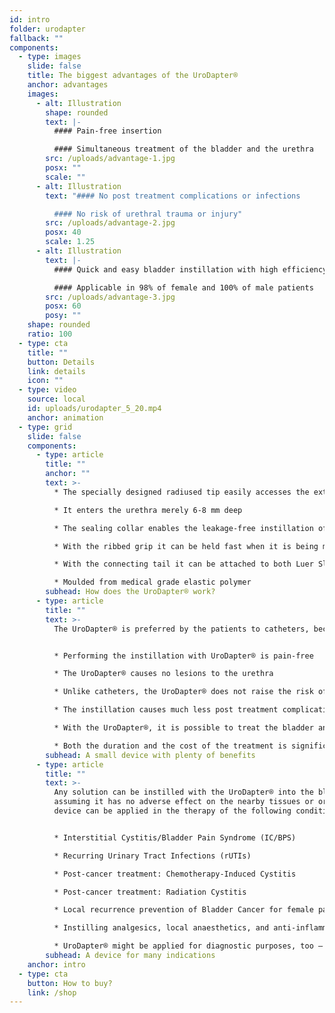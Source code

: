 ```yaml
---
id: intro
folder: urodapter
fallback: ""
components:
  - type: images
    slide: false
    title: The biggest advantages of the UroDapter®
    anchor: advantages
    images:
      - alt: Illustration
        shape: rounded
        text: |-
          #### Pain-free insertion

          #### Simultaneous treatment of the bladder and the urethra
        src: /uploads/advantage-1.jpg
        posx: ""
        scale: ""
      - alt: Illustration
        text: "#### No post treatment complications or infections

          #### No risk of urethral trauma or injury"
        src: /uploads/advantage-2.jpg
        posx: 40
        scale: 1.25
      - alt: Illustration
        text: |-
          #### Quick and easy bladder instillation with high efficiency

          #### Applicable in 98% of female and 100% of male patients
        src: /uploads/advantage-3.jpg
        posx: 60
        posy: ""
    shape: rounded
    ratio: 100
  - type: cta
    title: ""
    button: Details
    link: details
    icon: ""
  - type: video
    source: local
    id: uploads/urodapter_5_20.mp4
    anchor: animation
  - type: grid
    slide: false
    components:
      - type: article
        title: ""
        anchor: ""
        text: >-
          * The specially designed radiused tip easily accesses the external urethral orifice

          * It enters the urethra merely 6-8 mm deep

          * The sealing collar enables the leakage-free instillation of the bladder

          * With the ribbed grip it can be held fast when it is being mounted

          * With the connecting tail it can be attached to both Luer Slip and Luer Lock syringes

          * Moulded from medical grade elastic polymer
        subhead: How does the UroDapter® work?
      - type: article
        title: ""
        text: >-
          The UroDapter® is preferred by the patients to catheters, because:


          * Performing the instillation with UroDapter® is pain-free

          * The UroDapter® causes no lesions to the urethra

          * Unlike catheters, the UroDapter® does not raise the risk of urinary tract infections

          * The instillation causes much less post treatment complications 

          * With the UroDapter®, it is possible to treat the bladder and the urethra at the same time, which is nearly impossible with a catheter

          * Both the duration and the cost of the treatment is significantly lower
        subhead: A small device with plenty of benefits
      - type: article
        title: ""
        text: >-
          Any solution can be instilled with the UroDapter® into the bladder,
          assuming it has no adverse effect on the nearby tissues or organs. The
          device can be applied in the therapy of the following conditions:


          * Interstitial Cystitis/Bladder Pain Syndrome (IC/BPS)

          * Recurring Urinary Tract Infections (rUTIs)

          * Post-cancer treatment: Chemotherapy-Induced Cystitis

          * Post-cancer treatment: Radiation Cystitis

          * Local recurrence prevention of Bladder Cancer for female patients

          * Instilling analgesics, local anaesthetics, and anti-inflammatories for any indication

          * UroDapter® might be applied for diagnostic purposes, too – e.g. retrograde urethrography, fistulography
        subhead: A device for many indications
    anchor: intro
  - type: cta
    button: How to buy?
    link: /shop
---
```

